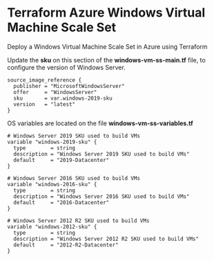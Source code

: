 # Terraform Azure Windows Virtual Machine Scale Set

Deploy a Windows Virtual Machine Scale Set in Azure using Terraform

Update the **sku** on this section of the **windows-vm-ss-main.tf** file, to configure the version of Windows Server.

```
source_image_reference {
  publisher = "MicrosoftWindowsServer"
  offer     = "WindowsServer"
  sku       = var.windows-2019-sku
  version   = "latest"
}
```

OS variables are located on the file **windows-vm-ss-variables.tf**

```
# Windows Server 2019 SKU used to build VMs
variable "windows-2019-sku" {
  type        = string
  description = "Windows Server 2019 SKU used to build VMs"
  default     = "2019-Datacenter"
}

# Windows Server 2016 SKU used to build VMs
variable "windows-2016-sku" {
  type        = string
  description = "Windows Server 2016 SKU used to build VMs"
  default     = "2016-Datacenter"
}

# Windows Server 2012 R2 SKU used to build VMs
variable "windows-2012-sku" {
  type        = string
  description = "Windows Server 2012 R2 SKU used to build VMs"
  default     = "2012-R2-Datacenter"
}
```
